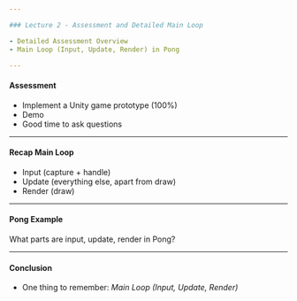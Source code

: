 ```yaml
---

### Lecture 2 - Assessment and Detailed Main Loop

- Detailed Assessment Overview
- Main Loop (Input, Update, Render) in Pong

---
```


#### Assessment

- Implement a Unity game prototype (100%)
- Demo
- Good time to ask questions

---

#### Recap Main Loop

- Input (capture + handle)
- Update (everything else, apart from draw)
- Render (draw)

---

#### Pong Example

What parts are input, update, render in Pong?

---

#### Conclusion

- One thing to remember: *Main Loop (Input, Update, Render)*
